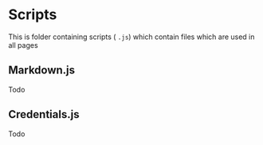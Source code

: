 # Scripts

This is folder containing scripts ( `.js`) which contain files which are used in all pages

## Markdown.js

Todo

## Credentials.js

Todo

